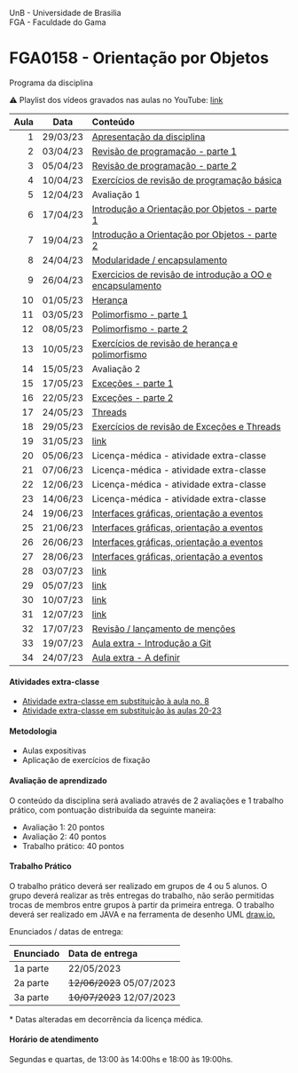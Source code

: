 UnB - Universidade de Brasilia  
FGA - Faculdade do Gama  
# FGA0158 - Orientação por Objetos


Programa da disciplina

:warning: Playlist dos vídeos gravados nas aulas no YouTube: [link](https://youtube.com/playlist?list=PLrzhWxX1YYM9znXBp_YhiyiXIdXadLeka)

**Aula**  | **Data** | **Conteúdo**
---------:|:--------:|:----------
1         | 29/03/23 | [Apresentação da disciplina](aula1/)
2         | 03/04/23 | [Revisão de programação - parte 1](aula2/)
3         | 05/04/23 | [Revisão de programação - parte 2](aula3/)
4         | 10/04/23 | [Exercícios de revisão de programação básica](aula4/)
5         | 12/04/23 | Avaliação 1 
6         | 17/04/23 | [Introdução a Orientação por Objetos - parte 1](aula6/) 
7         | 19/04/23 | [Introdução a Orientação por Objetos - parte 2](aula7/)
8         | 24/04/23 | [Modularidade / encapsulamento](aula8/)
9         | 26/04/23 | [Exercicios de revisão de introdução a OO e encapsulamento](aula9/)
10        | 01/05/23 | [Herança](aula10/)
11        | 03/05/23 | [Polimorfismo - parte 1](aula11/)
12        | 08/05/23 | [Polimorfismo - parte 2](aula12/)
13        | 10/05/23 | [Exercícios de revisão de herança e polimorfismo](aula13/)
14        | 15/05/23 | Avaliação 2 
15        | 17/05/23 | [Exceções - parte 1](aula15/)                  
16        | 22/05/23 | [Exceções - parte 2](aula16/)
17        | 24/05/23 | [Threads](aula17/)
18        | 29/05/23 | [Exercícios de revisão de Exceções e Threads](aula18/)
19        | 31/05/23 | [link](aula19/)
20        | 05/06/23 | Licença-médica - atividade extra-classe  
21        | 07/06/23 | Licença-médica - atividade extra-classe  
22        | 12/06/23 | Licença-médica - atividade extra-classe  
23        | 14/06/23 | Licença-médica - atividade extra-classe  
24        | 19/06/23 | [Interfaces gráficas, orientação a eventos](aula24/)
25        | 21/06/23 | [Interfaces gráficas, orientação a eventos](aula25/)
26        | 26/06/23 | [Interfaces gráficas, orientação a eventos](aula26/)
27        | 28/06/23 | [Interfaces gráficas, orientação a eventos](aula27/)
28        | 03/07/23 | [link](aula28/)
29        | 05/07/23 | [link](aula29/)
30        | 10/07/23 | [link](aula30/)
31        | 12/07/23 | [link](aula31/)
32        | 17/07/23 | [Revisão / lançamento de menções](aula32/)
33        | 19/07/23 | [Aula extra - Introdução a Git ](aula33/)
34        | 24/07/23 | [Aula extra - A definir](aula34/)


#### Atividades extra-classe
* [Atividade extra-classe em substituição à aula no. 8](ativExtra1/)
* [Atividade extra-classe em substituição às aulas 20-23]()

#### Metodologia

* Aulas expositivas
* Aplicação de exercícios de fixação

#### Avaliação de aprendizado 

O conteúdo da disciplina será avaliado através de 2 avaliações e 1 trabalho
prático, com pontuação distribuída da seguinte maneira: 

* Avaliação 1: 20 pontos
* Avaliação 2: 40 pontos
* Trabalho prático: 40 pontos

#### Trabalho Prático

O trabalho prático deverá ser realizado em grupos de 4 ou 5 alunos. O grupo
deverá realizar as três entregas do trabalho, não serão permitidas trocas de
membros entre grupos à partir da primeira entrega. O trabalho deverá ser
realizado em JAVA e na ferramenta de desenho UML [draw.io.](https://app.diagrams.net/)

Enunciados / datas de entrega: 

| Enunciado| Data de entrega|
|----------|:-----------|  
| 1a parte | 22/05/2023 |  
| 2a parte | ~~12/06/2023~~ 05/07/2023 | 
| 3a parte | ~~10/07/2023~~ 12/07/2023 |  

\* Datas alteradas em decorrência da licença médica.



#### Horário de atendimento
Segundas e quartas, de 13:00 às 14:00hs e 18:00 às 19:00hs.

